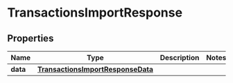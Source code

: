 

# TransactionsImportResponse


## Properties

| Name | Type | Description | Notes |
|------------ | ------------- | ------------- | -------------|
|**data** | [**TransactionsImportResponseData**](TransactionsImportResponseData.md) |  |  |



